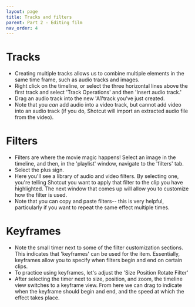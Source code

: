 ```yaml
---
layout: page
title: Tracks and filters
parent: Part 2 - Editing film
nav_order: 4
---
```

# Tracks
+ Creating multiple tracks allows us to combine multiple elements in the same time frame, such as audio tracks and images.
+ Right click on the timeline, or select the three horizontal lines above the first track and select 'Track Operations' and then 'Insert audio track.'
+ Drag an audio track into the new 'A1'track you've just created.
+ Note that you *can* add audio into a video track, but cannot add video into an audio track (if you do, Shotcut will import an extracted audio file from the video).

# Filters
+ Filters are where the movie magic happens! Select an image in the timeline, and then, in the 'playlist' window, navigate to the 'filters' tab.
+ Select the plus sign.
+ Here you'll see a library of audio and video filters. By selecting one, you're telling Shotcut you want to apply that filter to the clip you have highlighted. The next window that comes up will allow you to customize how the filter is used.
+ Note that you can copy and paste filters-- this is very helpful, particularly if you want to repeat the same effect multiple times.

# Keyframes
+ Note the small timer next to some of the filter customization sections. This indicates that 'keyframes' can be used for the item. Essentially, keyframes allow you to specify when filters begin and end on certain clips.
+ To practice using keyframes, let's adjust the 'Size Position Rotate Filter'
+ After selecting the timer next to size, position, and zoom, the timeline view switches to a keyframe view. From here we can drag to indicate when the keyframe should begin and end, and the speed at which the effect takes place.
